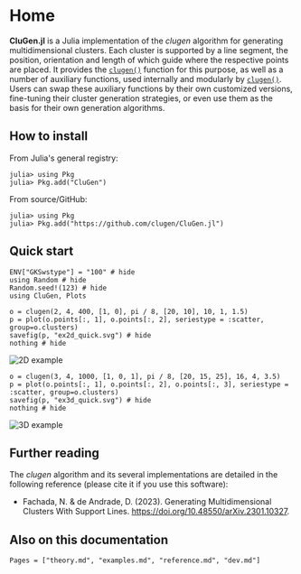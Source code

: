 # Home

**CluGen.jl** is a Julia implementation of the *clugen* algorithm for generating
multidimensional clusters. Each cluster is supported by a line segment, the
position, orientation and length of which guide where the respective points are
placed. It provides the [`clugen()`](@ref) function for this purpose, as well as
a number of auxiliary functions, used internally and modularly by
[`clugen()`](@ref). Users can swap these auxiliary functions by their own
customized versions, fine-tuning their cluster generation strategies, or even
use them as the basis for their own generation algorithms.

## How to install

From Julia's general registry:

```julia-repl
julia> using Pkg
julia> Pkg.add("CluGen")
```

From source/GitHub:

```julia-repl
julia> using Pkg
julia> Pkg.add("https://github.com/clugen/CluGen.jl")
```

## Quick start

```@example quick
ENV["GKSwstype"] = "100" # hide
using Random # hide
Random.seed!(123) # hide
using CluGen, Plots
```

```@example quick
o = clugen(2, 4, 400, [1, 0], pi / 8, [20, 10], 10, 1, 1.5)
p = plot(o.points[:, 1], o.points[:, 2], seriestype = :scatter, group=o.clusters)
savefig(p, "ex2d_quick.svg") # hide
nothing # hide
```

![2D example](ex2d_quick.svg)

```@example quick
o = clugen(3, 4, 1000, [1, 0, 1], pi / 8, [20, 15, 25], 16, 4, 3.5)
p = plot(o.points[:, 1], o.points[:, 2], o.points[:, 3], seriestype = :scatter, group=o.clusters)
savefig(p, "ex3d_quick.svg") # hide
nothing # hide
```

![3D example](ex3d_quick.svg)

## Further reading

The *clugen* algorithm and its several implementations are detailed in the
following reference (please cite it if you use this software):

* Fachada, N. & de Andrade, D. (2023). Generating Multidimensional Clusters With
  Support Lines. <https://doi.org/10.48550/arXiv.2301.10327>.

## Also on this documentation

```@contents
Pages = ["theory.md", "examples.md", "reference.md", "dev.md"]
```
